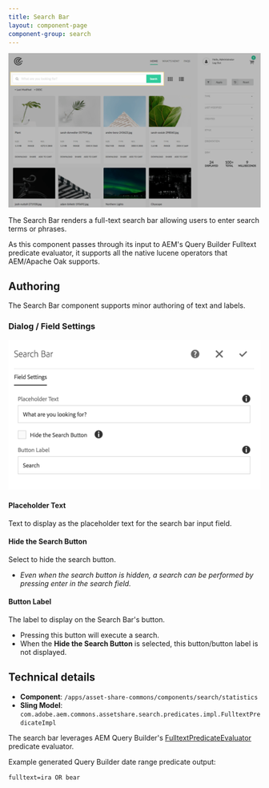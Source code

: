 ```yaml
---
title: Search Bar
layout: component-page
component-group: search
---
```

![Search bar component](./images/main.png)

The Search Bar renders a full-text search bar allowing users to enter search terms or phrases.

As this component passes through its input to AEM's Query Builder Fulltext predicate evaluator, it supports all the native lucene operators that AEM/Apache Oak supports.


## Authoring

The Search Bar component supports minor authoring of text and labels.

### Dialog / Field Settings
 
 ![Search bar dialog](./images/dialog.png)
 
#### Placeholder Text

Text to display as the placeholder text for the search bar input field.
    
#### Hide the Search Button

Select to hide the search button.

 * _Even when the search button is hidden, a search can be performed by pressing enter in the search field._
 
#### Button Label

The label to display on the Search Bar's button.

  * Pressing this button will execute a search.
  * When the **Hide the Search Button** is selected, this button/button label is not displayed. 
                    
## Technical details

* **Component**: `/apps/asset-share-commons/components/search/statistics`
* **Sling Model**: `com.adobe.aem.commons.assetshare.search.predicates.impl.FulltextPredicateImpl`

The search bar leverages AEM Query Builder's [FulltextPredicateEvaluator](https://docs.adobe.com/content/docs/en/aem/6-3/develop/ref/javadoc/com/day/cq/search/eval/FulltextPredicateEvaluator.html) predicate evaluator. 

Example generated Query Builder date range predicate output: 

```
fulltext=ira OR bear
```